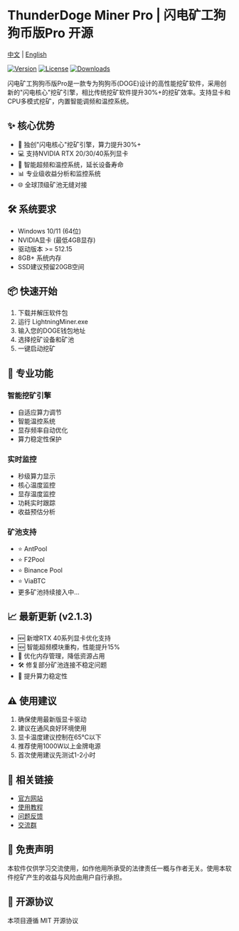 # ThunderDoge Miner Pro | 闪电矿工狗狗币版Pro 开源

[中文](README.md) | [English](README_EN.md)

[![Version](https://img.shields.io/badge/version-2.1.3-blue.svg)]()
[![License](https://img.shields.io/badge/license-MIT-yellow.svg)]()
[![Downloads](https://img.shields.io/badge/downloads-10k+-green.svg)]()

闪电矿工狗狗币版Pro是一款专为狗狗币(DOGE)设计的高性能挖矿软件，采用创新的"闪电核心"挖矿引擎，相比传统挖矿软件提升30%+的挖矿效率。支持显卡和CPU多模式挖矿，内置智能调频和温控系统。

## ✨ 核心优势

- 🚀 独创"闪电核心"挖矿引擎，算力提升30%+
- 💻 支持NVIDIA RTX 20/30/40系列显卡
- 🔧 智能超频和温控系统，延长设备寿命
- 📊 专业级收益分析和监控系统
- 🌐 全球顶级矿池无缝对接

## 🛠️ 系统要求

- Windows 10/11 (64位)
- NVIDIA显卡 (最低4GB显存)
- 驱动版本 >= 512.15
- 8GB+ 系统内存
- SSD建议预留20GB空间

## 📦 快速开始

1. 下载并解压软件包
2. 运行 LightningMiner.exe
3. 输入您的DOGE钱包地址
4. 选择挖矿设备和矿池
5. 一键启动挖矿

## 💎 专业功能

### 智能挖矿引擎
- 自适应算力调节
- 智能温控系统
- 显存频率自动优化
- 算力稳定性保护

### 实时监控
- 秒级算力显示
- 核心温度监控
- 显存温度监控
- 功耗实时跟踪
- 收益预估分析

### 矿池支持
- ⭐️ AntPool
- ⭐️ F2Pool
- ⭐️ Binance Pool
- ⭐️ ViaBTC
- 更多矿池持续接入中...

## 📈 最新更新 (v2.1.3)

- 🆕 新增RTX 40系列显卡优化支持
- 🆕 智能超频模块重构，性能提升15%
- 🔧 优化内存管理，降低资源占用
- 🛠️ 修复部分矿池连接不稳定问题
- 💪 提升算力稳定性

## ⚠️ 使用建议

1. 确保使用最新版显卡驱动
2. 建议在通风良好环境使用
3. 显卡温度建议控制在65℃以下
4. 推荐使用1000W以上金牌电源
5. 首次使用建议先测试1-2小时

## 🔗 相关链接

- [官方网站](https://lightningminer.pro)
- [使用教程](https://docs.lightningminer.pro)
- [问题反馈](https://github.com/lightningminer/issues)
- [交流群](https://t.me/lightningminer)

## 📝 免责声明

本软件仅供学习交流使用，如作他用所承受的法律责任一概与作者无关。使用本软件挖矿产生的收益与风险由用户自行承担。

## 📜 开源协议

本项目遵循 MIT 开源协议
